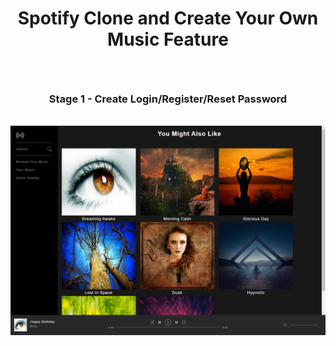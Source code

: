 <h1><b><p align="center">Spotify Clone and Create Your Own Music Feature</p></h1>
  <br />
  <h3><p align="center">Stage 1 - Create Login/Register/Reset Password</p></h3>
  <br />
 

<img src="https://github.com/sargef/spotify-clone-in-stages/blob/master/Step%202%20-%20Spotify%20Clone%20-%20Content%20for%20Assets/assets/images/Cover2nd.png">

<br />





